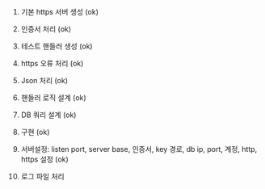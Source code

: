 1. 기본 https 서버 생성 (ok)
2. 인증서 처리 (ok)
3. 테스트 핸들러 생성 (ok)
4. https 오류 처리 (ok)
6. Json 처리 (ok)
7. 핸들러 로직 설계 (ok)
8. DB 쿼리 설계 (ok)
9. 구현 (ok)
10. 서버설정: listen port, server base, 인증서, key 경로, db ip, port, 계정, http, https 설정 (ok)

5. 로그 파일 처리